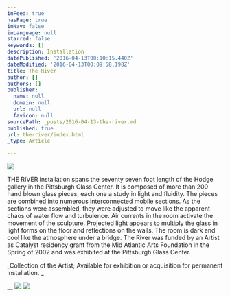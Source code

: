 ```yaml
---
inFeed: true
hasPage: true
inNav: false
inLanguage: null
starred: false
keywords: []
description: Installation
datePublished: '2016-04-13T00:10:15.440Z'
dateModified: '2016-04-13T00:09:58.198Z'
title: The River
author: []
authors: []
publisher:
  name: null
  domain: null
  url: null
  favicon: null
sourcePath: _posts/2016-04-13-the-river.md
published: true
url: the-river/index.html
_type: Article

---
```

![](https://the-grid-user-content.s3-us-west-2.amazonaws.com/601b7d47-81b4-4ef4-a73f-7f02493a8deb.jpg)

THE RIVER installation spans the seventy seven foot length of the Hodge gallery in the Pittsburgh Glass Center. It is composed of more than 200 hand blown glass pieces, each one a study in light and fluidity. The pieces are combined into numerous interconnected mobile sections. As the sections were assembled, they were adjusted to move like  the apparent chaos of water flow and turbulence. Air currents in the room activate the movement of the sculpture. Projected light appears to multiply the glass in light forms on the floor and reflections on the walls. The room is dark and cool like the atmosphere under a bridge.  The River was funded by an Artist as Catalyst residency grant from the Mid Atlantic Arts Foundation in the Spring of 2002 and was exhibited at the Pittsburgh Glass Center.  

_Collection of the Artist; Available for exhibition or acquisition for permanent installation. _

__
![](https://the-grid-user-content.s3-us-west-2.amazonaws.com/42227c14-6f64-4a50-9468-d33e21ae38ad.jpg)
![](https://the-grid-user-content.s3-us-west-2.amazonaws.com/29c6c841-1199-4cfa-a734-fb59232248cb.jpg)
